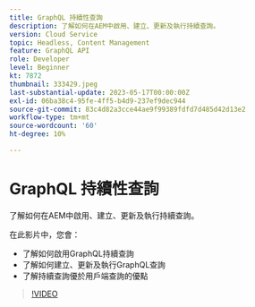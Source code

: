 ```yaml
---
title: GraphQL 持續性查詢
description: 了解如何在AEM中啟用、建立、更新及執行持續查詢。
version: Cloud Service
topic: Headless, Content Management
feature: GraphQL API
role: Developer
level: Beginner
kt: 7872
thumbnail: 333429.jpeg
last-substantial-update: 2023-05-17T00:00:00Z
exl-id: 06ba38c4-95fe-4ff5-b4d9-237ef9dec944
source-git-commit: 83c4d82a3cce44ae9f99389fdfd7d485d42d13e2
workflow-type: tm+mt
source-wordcount: '60'
ht-degree: 10%

---
```


# GraphQL 持續性查詢

了解如何在AEM中啟用、建立、更新及執行持續查詢。

在此影片中，您會：

+ 了解如何啟用GraphQL持續查詢
+ 了解如何建立、更新及執行GraphQL查詢
+ 了解持續查詢優於用戶端查詢的優點

>[!VIDEO](https://video.tv.adobe.com/v/333429?quality=12&learn=on)

